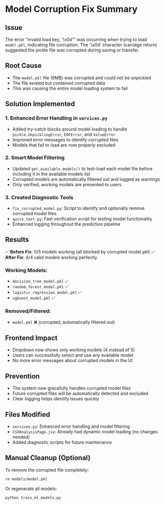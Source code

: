 # Model Corruption Fix Summary

## Issue
The error "invalid load key, '\x0d'" was occurring when trying to load `model.pkl`, indicating file corruption. The '\x0d' character (carriage return) suggested the pickle file was corrupted during saving or transfer.

## Root Cause
- The `model.pkl` file (9MB) was corrupted and could not be unpickled
- The file existed but contained corrupted data
- This was causing the entire model loading system to fail

## Solution Implemented

### 1. Enhanced Error Handling in `services.py`
- Added try-catch blocks around model loading to handle `pickle.UnpicklingError`, `EOFError`, and `ValueError`
- Improved error messages to identify corrupted files
- Models that fail to load are now properly excluded

### 2. Smart Model Filtering
- Updated `get_available_models()` to test-load each model file before including it in the available models list
- Corrupted models are automatically filtered out and logged as warnings
- Only verified, working models are presented to users

### 3. Created Diagnostic Tools
- `fix_corrupted_model.py`: Script to identify and optionally remove corrupted model files
- `quick_test.py`: Fast verification script for testing model functionality
- Enhanced logging throughout the prediction pipeline

## Results
✅ **Before Fix**: 0/5 models working (all blocked by corrupted model.pkl)
✅ **After Fix**: 4/4 valid models working perfectly

### Working Models:
- `decision_tree_model.pkl` ✅
- `random_forest_model.pkl` ✅ 
- `logistic_regression_model.pkl` ✅
- `xgboost_model.pkl` ✅

### Removed/Filtered:
- `model.pkl` ❌ (corrupted, automatically filtered out)

## Frontend Impact
- Dropdown now shows only working models (4 instead of 5)
- Users can successfully select and use any available model
- No more error messages about corrupted models in the UI

## Prevention
- The system now gracefully handles corrupted model files
- Future corrupted files will be automatically detected and excluded
- Clear logging helps identify issues quickly

## Files Modified
- `services.py`: Enhanced error handling and model filtering
- `CSVAnalysisPage.jsx`: Already had dynamic model loading (no changes needed)
- Added diagnostic scripts for future maintenance

## Manual Cleanup (Optional)
To remove the corrupted file completely:
```bash
rm models/model.pkl
```

Or regenerate all models:
```bash
python train_ml_models.py
```